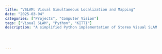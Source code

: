 ```yaml
---
title: "VSLAM: Visual Simultaneous Localization and Mapping"
date: "2025-03-04"
categories: ["Projects", "Computer Vision"]
tags: ["Visual SLAM", "Python", "KITTI"]
description: "A simplified Python implementation of Stereo Visual SLAM with demo scripts for key processes in visual localization and mapping."




---
```


